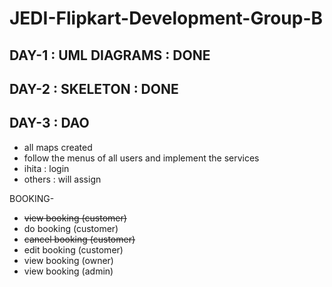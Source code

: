 # JEDI-Flipkart-Development-Group-B

## DAY-1 : UML DIAGRAMS : DONE

## DAY-2 : SKELETON : DONE

## DAY-3 : DAO
- all maps created
- follow the menus of all users and implement the services
- ihita : login
- others : will assign

BOOKING- 
- ~~view booking (customer)~~
- do booking (customer)
- ~~cancel booking (customer)~~
- edit booking (customer)
- view booking (owner)
- view booking (admin)